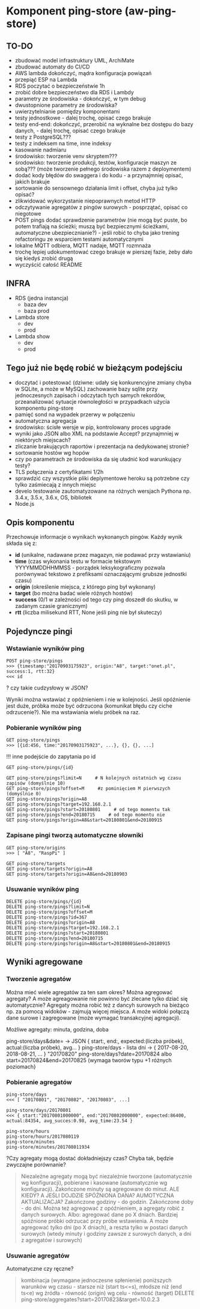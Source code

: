 # Komponent ping-store (aw-ping-store)

## TO-DO
* zbudować model infrastruktury UML, ArchiMate
* zbudować automaty do CI/CD
* AWS lambda dokończyć, mądra konfiguracja powiązań
* przepiąć ESP na Lambda
* RDS poczytać o bezpieczeństwie 1h
* zrobić dobre bezpieczeństwo dla RDS i Lambdy
* parametry ze środowiska - dokończyć, w tym debug
* dwustopnione parametry ze środowiska?
* uwierzytelnianie pomiędzy komponentami
* testy jednostkowe - dalej trochę, opisać czego brakuje
* testy end-end: dokończyć, przerobić na wyknalne bez dostępu do bazy danych, - dalej trochę, opisać czego brakuje
* testy z PostgreSQL???
* testy z indeksem na time, inne indeksy
* kasowanie nadmiaru
* środowisko: tworzenie venv skryptem???
* środowisko: tworzenie produkcji, testów, konfiguracje maszyn ze sobą??? (może tworzenie pełnego środowiska razem z deploymentem)
* dodać kody błędów do swaggera i do kodu - a przynajmniej opisać, jakich brakuje
* sortowanie do sensownego działania limit i offset, chyba już tylko opisać?
* zlikwidować wykorzystanie niepoprawnych metod HTTP
* odczytywanie agregatów z pingów surowych - posprzątać, opisać co niegotowe
* POST pings dodać sprawdzenie parametrów (nie mogą być puste, bo potem trafiają na ścieżki; muszą być bezpiecznymi ścieżkami, automatyczne ubezpiecznianie?) - jeśli robić to chyba jako trening refactoringu ze wsparciem testami automatycznymi
* lokalne MQTT odbiera, MQTT nadaje, MQTT rozmnaża
* trochę lepiej udokumentować czego brakuje w pierszej fazie, żeby dało się kiedyś zrobić drugą
* wyczyścić całość README

## INFRA
* RDS (jedna instancja)
  * baza dev
  * baza prod
* Lambda store
  * dev
  * prod
* Lambda show
  * dev
  * prod

## Tego już nie będę robić w bieżącym podejściu
* doczytać i potestować  (dziwne: udały się konkurencyjne zmiany chyba w SQLite, a może w MySQL) zachowanie bazy sqlite przy jednoczesnych zapisach i odczytach tych samych rekordów, przeanalizować sytuacje równoległości w przypadkach użycia komponentu ping-store  
* pamięć sond na wypadek przerwy w połączeniu
* automatyczna agregacja
* środowisko: ścisłe wersje w pip, kontrolowany proces upgrade
* wyniki jako JSON albo XML na podstawie Accept? przynajmniej w niektórych miejscach?
* zliczanie brakujących raportów i prezentacja na dedykowanej stronie?
* sortowanie hostów wg hopów
* czy po parametrach ze środowiska da się uładnić kod warunkujący testy?
* TLS połączenia z certyfikatami 1/2h
* sprawdzić czy wszystkie pliki deplymentowe heroku są potrzebne czy tylko zaśmiecają z innych miejsc
* develo testowanie zautomatyzowane na różnych wersjach Pythona np. 3.4.x, 3.5.x, 3.6.x, OS, bibliotek
* Node.js

## Opis komponentu

Przechowuje informacje o wynikach wykonanych pingów.
Każdy wynik składa się z:
* **id** (unikalne, nadawane przez magazyn, nie podawać przy wstawianiu)
* **time** (czas wykonania testu w formacie tekstowym YYYYMMDDHHMMSS - porządek leksykograficzny pozwala porównywać tekstowo z prefiksami oznaczającymi grubsze jednostki czasu)
* **origin** (określenie miejsca, z którego ping był wykonany)
* **target** (bo można badać wiele różnych hostów)
* **success** (0/1 w zależności od tego czy ping doszedł do skutku, w zadanym czasie granicznym)
* **rtt** (liczba milisekund RTT, None jeśli ping nie był skuteczy)


## Pojedyncze pingi

### Wstawianie wyników ping

```
POST ping-store/pings
>>> {timestamp:"20170903175923", origin:"A8", target:"onet.pl", success:1, rtt:32}
<<< id
```
? czy takie cudzysłowy w JSON?

Wyniki można wstawiać z opóźnieniem i nie w kolejności.
Jeśli opóźnienie jest duże, próbka może być odrzucona (komunikat błędu czy ciche odrzucenie?).
Nie ma wstawiania wielu próbek na raz.

### Pobieranie wyników ping

```
GET ping-store/pings			
>>> [{id:456, time:"20170903175923", ...}, {}, {}, ...]						
```

!!! inne podejście do zapytania po id
```
GET ping-store/pings/{id}
```
```
GET ping-store/pings?limit=N     # N kolejnych ostatnich wg czasu zapisów (domyślnie 10)
GET ping-store/pings?offset=M     #z pominięciem M pierwszych (domyślnie 0)
GET ping-store/pings?origin=A8
GET ping-store/pings?target=192.168.2.1
GET ping-store/pings?start=20180801     # od tego momentu tak
GET ping-store/pings?end=20180715     # od tego momentu nie
GET ping-store/pings?origin=A8&start=20180801&end=20180915
```

### Zapisane pingi tworzą automatyczne słowniki

```
GET ping-store/origins
>>> [ "A8", "RaspPi" ]

GET ping-store/targets			
GET ping-store/targets?origin=A8
GET ping-store/targets?origin=A8&end=20180903
```

### Usuwanie wyników ping

```
DELETE ping-store/pings/{id}
DELETE ping-store/pings?limit=N
DELETE ping-store/pings?offset=M
DELETE ping-store/pings?id=367
DELETE ping-store/pings?origin=A8
DELETE ping-store/pings?target=192.168.2.1
DELETE ping-store/pings?start=20180801
DELETE ping-store/pings?end=20180715
DELETE ping-store/pings?origin=A8&start=20180801&end=20180915
```

## Wyniki agregowane

### Tworzenie agregatów

Można mieć wiele agregatów za ten sam okres?
Można agregować agregaty?
A może agreagowanie nie powinno być zlecane tylko dziać się automatycznie?
Agregaty można robić też z dancyh surowych na bieżąco np. za pomocą widoków - zajmują więcej miejsca.
A może widoki połączą dane surowe i zagregowane (może wymagać transakcyjnej agregacji).

Możliwe agregaty: minuta, godzina, doba

ping-store/days&date=		-> JSON { start:, end:, expected:(liczba próbek), actual:(liczba próbek), avg... }
ping-store/days			- lista dni -> { 2017-08-20, 2018-08-21, ... }   "20170820"
ping-store/days?date=20170824 albo start=20170824&end=20170825 (wymaga tworów typu +1 różnych poziomach}


### Pobieranie agregatów

```
ping-store/days
<<< [ "20170801", "20170802", "20170803", ...]

ping-store/days/20170801
<<< { start:"20170801000000", end:"20170802000000", expected:86400, actual:84354, avg_succes:0.98, avg_time:23.54 }
```

```
ping-store/hours
ping-store/hours/2017080119
ping-store/minutes
ping-store/minutes/201708011934
```

?Czy agregaty mogą dostać dokładniejszy czas? Chyba tak, będzie zwyczajne porównanie?

> Niezależne agregaty mogą być niezależnie tworzone (automatycznie wg konfiguracji), pobierane i kasowane (automatycznie wg konfiguracji).
> Zakończone minuty są agregowane do minut. ALE KIEDY? A JEŚLI DOJDZIE SPÓŹNIONA DANA? AUMOTYCZNA AKTUALIZACJA?
> Zakończone godziny - do godzin.
> Zakończone doby - do dni.
> Można też agregować z opóźnieniem, a agregaty robić z danych surowych.
> Albo: agregować dane po X dniach. Bardziej spóźnione próbki odrzucać przy próbe wstawienia.
> A może agregować tylko dni (po X dniach), a reszta tylko w postaci danych surowych (wtedy minuty i godziny zawsze z surowych danych, a dni z agregatów i surowych)


### Usuwanie agregatów

Automatyczne czy ręczne?

> kombinacja (wymagane jednoczesne spłenienie) poniższych warunków
> wg czasu - starsze niż (start ts<=s), młodsze niż (end ts<e)
> wg źródła - równość (origin)
> wg celu - równość (target)
> DELETE ping-store/aggregates?start=20170823&target=10.0.2.3
